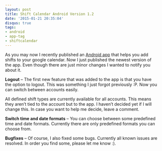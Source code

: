 ```yaml
---
layout: post
title: Shift Calendar Android Version 1.2
date: '2015-01-21 20:35:04'
disqus: true
tags:
- android
- app-tag
- shiftcalendar
---
```



As you may now I recently published an [Android app](https://play.google.com/store/apps/details?id=net.devcouch.shiftcalendar "ShiftCalendar Android app") that helps you add shifts to your google calendar. Now I just published the newest version of the app. Even though there are just minor changes I wanted to notify you about it.

**Logout** – The first new feature that was added to the app is that you have the option to logout. This was something I just forgot previously :P. Now you can switch between accounts easily.

All defined shift types are currently available for all accounts. This means they aren’t tied to the account but to the app. I haven’t decided yet if I will change this. In case you want to help me decide, leave a comment.

**Switch time and date formats** – You can choose between some predefined time and date formats. Currently there are only predefined formats you can choose from.

**Bugfixes** – Of course, I also fixed some bugs. Currently all known issues are resolved. In order you find some, please let me know :).
